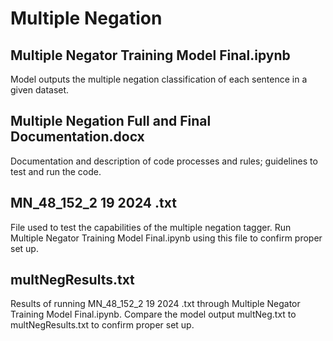 # **Multiple Negation** 

## Multiple Negator Training Model Final.ipynb

Model outputs the multiple negation classification of each sentence in a given dataset.

## Multiple Negation Full and Final Documentation.docx

Documentation and description of code processes and rules; guidelines to test and run the code.

## MN_48_152_2 19 2024 .txt

File used to test the capabilities of the multiple negation tagger. Run Multiple Negator Training Model Final.ipynb using this file to confirm proper set up.

## multNegResults.txt

Results of running MN_48_152_2 19 2024 .txt through Multiple Negator Training Model Final.ipynb. Compare the model output multNeg.txt to multNegResults.txt to confirm proper set up.
